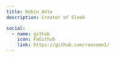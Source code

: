 ```yaml
---
title: Robin Ahle
description: Creator of Sleek

social:
  - name: github
    icon: FaGithub
    link: https://github.com/ransome1/
---
```

